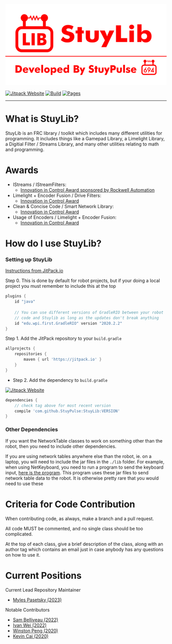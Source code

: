 ![(Stuylib Logo)](https://github.com/StuyPulse/StuyLib/blob/main/pictures/StuyLibREADME.png?raw=true)

[![Jitpack Website](https://jitpack.io/v/StuyPulse/StuyLib.svg)](https://jitpack.io/#StuyPulse/StuyLib)
[![Build](https://github.com/StuyPulse/StuyLib/actions/workflows/build.yml/badge.svg)](https://github.com/StuyPulse/StuyLib/actions/workflows/build.yml)
[![Pages](https://github.com/StuyPulse/StuyLib/actions/workflows/pages.yml/badge.svg)](https://stuypulse.github.io/StuyLib/)

---

# What is StuyLib?

StuyLib is an FRC library / toolkit which includes many different utilities for programming. It includes things like a Gamepad Library, a Limelight Library, a Digitial Filter / Streams Library, and many other utilities relating to math and programming.

# Awards

- IStreams / IStreamFilters: 
	- [Innovation in Control Award sponsored by Rockwell Automation](https://www.thebluealliance.com/event/2020scmb#awards)
- Limelight + Encoder Fusion / Drive Filters: 
    - [Innovation in Control Award](https://www.thebluealliance.com/event/2022nyro#awards)
- Clean & Concise Code / Smart Network Library:
    - [Innovation in Control Award](https://www.thebluealliance.com/event/2022nyli2#awards)
- Usage of Encoders / Limelight + Encoder Fusion:
    - [Innovation in Control Award](https://www.thebluealliance.com/event/2022nyny#awards)

# How do I use StuyLib?

### Setting up StuyLib

[Instructions from JitPack.io](https://jitpack.io/#StuyPulse/StuyLib)

Step 0. This is done by default for robot projects, but if your doing a local project you must remember to include this at the top
```groovy
plugins {
    id "java"
    
    // You can use different versions of GradleRIO between your robot
    // code and Stuylib as long as the updates don't break anything
    id "edu.wpi.first.GradleRIO" version "2020.2.2"
}
```

Step 1. Add the JitPack repository to your `build.gradle`

```groovy
allprojects {
    repositories {
        maven { url 'https://jitpack.io' }
    }
}
```

 - Step 2. Add the dependency to `build.gradle`
 
 [![Jitpack Website](https://jitpack.io/v/StuyPulse/StuyLib.svg)](https://jitpack.io/#StuyPulse/StuyLib)
```groovy
dependencies {
    // check tag above for most recent version
    compile 'com.github.StuyPulse:StuyLib:VERSION'
}
```


### Other Dependencies

If you want the NetworkTable classes to work on something other than the robot, then you need to include other dependencies.

If you are using network tables anywhere else than the robot, ie. on a laptop, you will need to include the jar files in the `./lib` folder. For example, when using NetKeyboard, you need to run a program to send the keyboard input, [here is the program](https://github.com/Sam-Belliveau/NetworkKeyboardServer). This program uses these jar files to send network table data to the robot. It is otherwise pretty rare that you would need to use these

# Criteria for Code Contribution

When contributing code, as always, make a branch and a pull request.

All code MUST be commented, and no single class should be too complicated.

At the top of each class, give a brief description of the class, along with an author tag which contains an email just in case anybody has any questions on how to use it.

# Current Positions

Current Lead Repository Maintainer

 - [Myles Pasetsky (2023)](https://github.com/selym3)

Notable Contributors

 - [Sam Belliveau (2022)](https://github.com/Sam-Belliveau)
 - [Ivan Wei (2022)](https://github.com/iwei20)
 - [Winston Peng (2020)](https://github.com/CreativePenguin)
 - [Kevin Cai (2020)](https://github.com/Kevin16777126)
